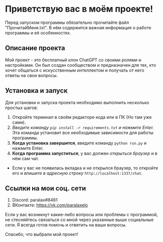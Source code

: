 # Приветствую вас в моём проекте!

Перед запуском программы обязательно прочитайте файл "ПрочитайМеня.txt". В нём содержится важная информация о работе программы и её особенностях.

## Описание проекта

Мой проект - это бесплатный клон ChatGPT со своими ролями и настройками. Он был создан сообществом и предназначен для тех, кто хочет общаться с искусственным интеллектом и получать от него ответы на свои вопросы.

## Установка и запуск

Для установки и запуска проекта необходимо выполнить несколько простых шагов:

1. Откройте терминал в своём редакторе кода или в ПК (Но там уже сами).
2. *Введите команду `pip install -r requirements.txt` и нажмите Enter.* Эта команда установит все необходимые зависимости для работы программы.
3. **Когда установка завершится**, введите команду `python run.py` и нажмите Enter.
4. **Когда программа запуститься**, у вас должен *открыться браузер* и в нём сам чат. 
* Если у вас не появилась вкладка и не открылся браузер, то откройте его и *впишите в адресную строку* `http://localhost:1337/chat`.

## Ссылки на мои соц. сети

1. Discord: paralax#8461
2. ВКонтакте: https://vk.com/paralaxelo

Если у вас возникнут какие-либо вопросы или проблемы с программой, не стесняйтесь связаться со мной через указанные выше социальные сети. Я всегда готов помочь и ответить на ваши вопросы.

Спасибо, что выбрали мой проект!
